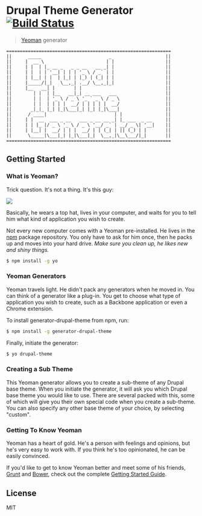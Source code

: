 # Drupal Theme Generator [![Build Status](https://secure.travis-ci.org/frontend-united/generator-drupal-theme.png?branch=master)](https://travis-ci.org/frontend-united/generator-drupal-theme)

> [Yeoman](http://yeoman.io) generator

```
=============================================================
||      _____                         _                    ||
||     |  __ \                       | |                   ||
||     | |  | |_ __ _   _ _ __   __ _| |                   ||
||     | |  | | '__| | | | '_ \ / _` | |                   ||
||     | |__| | |  | |_| | |_) | (_| | |                   ||
||     |_____/|_|   \__,_| .__/ \__,_|_|                   ||
||     |__   __| |       | |                               ||
||        | |  | |__   __|_| __ ___   ___                  ||
||        | |  | '_ \ / _ \ '_ ` _ \ / _ \                 ||
||        | |  | | | |  __/ | | | | |  __/                 ||
||       _|_|_ |_| |_|\___|_| |_| |_|\___|                 ||
||      / ____|                         | |                ||
||     | |  __  ___ _ __   ___ _ __ __ _| |_ ___  _ __     ||
||     | | |_ |/ _ \ '_ \ / _ \ '__/ _` | __/ _ \| '__|    ||
||     | |__| |  __/ | | |  __/ | | (_| | || (_) | |       ||
||      \_____|\___|_| |_|\___|_|  \__,_|\__\___/|_|       ||
=============================================================
```


## Getting Started

### What is Yeoman?

Trick question. It's not a thing. It's this guy:

![](http://i.imgur.com/JHaAlBJ.png)

Basically, he wears a top hat, lives in your computer, and waits for you to tell him what kind of application you wish to create.

Not every new computer comes with a Yeoman pre-installed. He lives in the [npm](https://npmjs.org) package repository. You only have to ask for him once, then he packs up and moves into your hard drive. *Make sure you clean up, he likes new and shiny things.*

```bash
$ npm install -g yo
```

### Yeoman Generators

Yeoman travels light. He didn't pack any generators when he moved in. You can think of a generator like a plug-in. You get to choose what type of application you wish to create, such as a Backbone application or even a Chrome extension.

To install generator-drupal-theme from npm, run:

```bash
$ npm install -g generator-drupal-theme
```

Finally, initiate the generator:

```bash
$ yo drupal-theme
```

### Creating a Sub Theme

This Yeoman generator allows you to create a sub-theme of any Drupal base theme. When you initiate the generator, it will ask you which Drupal base theme you would like to use. There are several packed with this, some of which will give you their own special code when you create a sub-theme. You can also specify any other base theme of your choice, by selecting "custom".

### Getting To Know Yeoman

Yeoman has a heart of gold. He's a person with feelings and opinions, but he's very easy to work with. If you think he's too opinionated, he can be easily convinced.

If you'd like to get to know Yeoman better and meet some of his friends, [Grunt](http://gruntjs.com) and [Bower](http://bower.io), check out the complete [Getting Started Guide](https://github.com/yeoman/yeoman/wiki/Getting-Started).


## License

MIT
